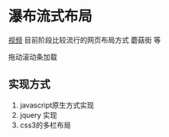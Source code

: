 # 瀑布流式布局
[视频](http://www.imooc.com/learn/101)
目前阶段比较流行的网页布局方式
蘑菇街 等

拖动滚动条加载

## 实现方式

1. javascript原生方式实现
2. jquery 实现
3. css3的多栏布局

